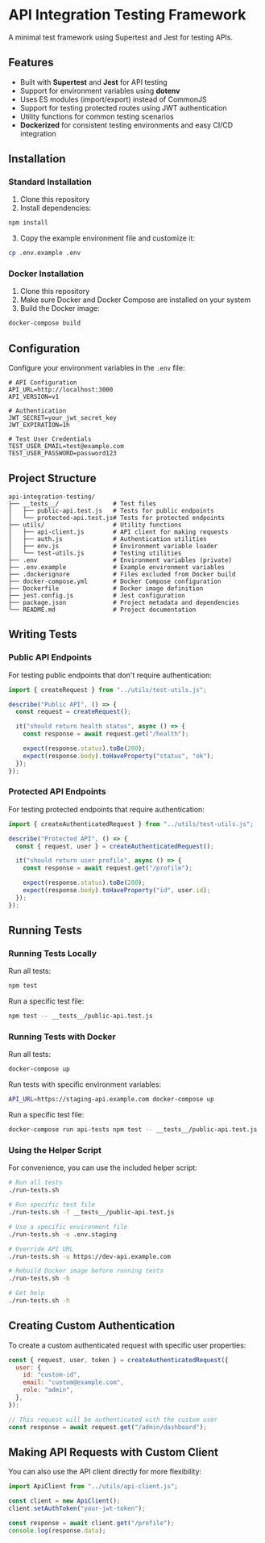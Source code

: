 # API Integration Testing Framework

A minimal test framework using Supertest and Jest for testing APIs.

## Features

- Built with **Supertest** and **Jest** for API testing
- Support for environment variables using **dotenv**
- Uses ES modules (import/export) instead of CommonJS
- Support for testing protected routes using JWT authentication
- Utility functions for common testing scenarios
- **Dockerized** for consistent testing environments and easy CI/CD integration

## Installation

### Standard Installation

1. Clone this repository
2. Install dependencies:

```bash
npm install
```

3. Copy the example environment file and customize it:

```bash
cp .env.example .env
```

### Docker Installation

1. Clone this repository
2. Make sure Docker and Docker Compose are installed on your system
3. Build the Docker image:

```bash
docker-compose build
```

## Configuration

Configure your environment variables in the `.env` file:

```
# API Configuration
API_URL=http://localhost:3000
API_VERSION=v1

# Authentication
JWT_SECRET=your_jwt_secret_key
JWT_EXPIRATION=1h

# Test User Credentials
TEST_USER_EMAIL=test@example.com
TEST_USER_PASSWORD=password123
```

## Project Structure

```
api-integration-testing/
├── __tests__/               # Test files
│   ├── public-api.test.js   # Tests for public endpoints
│   └── protected-api.test.js# Tests for protected endpoints
├── utils/                   # Utility functions
│   ├── api-client.js        # API client for making requests
│   ├── auth.js              # Authentication utilities
│   ├── env.js               # Environment variable loader
│   └── test-utils.js        # Testing utilities
├── .env                     # Environment variables (private)
├── .env.example             # Example environment variables
├── .dockerignore            # Files excluded from Docker build
├── docker-compose.yml       # Docker Compose configuration
├── Dockerfile               # Docker image definition
├── jest.config.js           # Jest configuration
├── package.json             # Project metadata and dependencies
└── README.md                # Project documentation
```

## Writing Tests

### Public API Endpoints

For testing public endpoints that don't require authentication:

```javascript
import { createRequest } from "../utils/test-utils.js";

describe("Public API", () => {
  const request = createRequest();

  it("should return health status", async () => {
    const response = await request.get("/health");

    expect(response.status).toBe(200);
    expect(response.body).toHaveProperty("status", "ok");
  });
});
```

### Protected API Endpoints

For testing protected endpoints that require authentication:

```javascript
import { createAuthenticatedRequest } from "../utils/test-utils.js";

describe("Protected API", () => {
  const { request, user } = createAuthenticatedRequest();

  it("should return user profile", async () => {
    const response = await request.get("/profile");

    expect(response.status).toBe(200);
    expect(response.body).toHaveProperty("id", user.id);
  });
});
```

## Running Tests

### Running Tests Locally

Run all tests:

```bash
npm test
```

Run a specific test file:

```bash
npm test -- __tests__/public-api.test.js
```

### Running Tests with Docker

Run all tests:

```bash
docker-compose up
```

Run tests with specific environment variables:

```bash
API_URL=https://staging-api.example.com docker-compose up
```

Run a specific test file:

```bash
docker-compose run api-tests npm test -- __tests__/public-api.test.js
```

### Using the Helper Script

For convenience, you can use the included helper script:

```bash
# Run all tests
./run-tests.sh

# Run specific test file
./run-tests.sh -f __tests__/public-api.test.js

# Use a specific environment file
./run-tests.sh -e .env.staging

# Override API URL
./run-tests.sh -u https://dev-api.example.com

# Rebuild Docker image before running tests
./run-tests.sh -b

# Get help
./run-tests.sh -h
```

## Creating Custom Authentication

To create a custom authenticated request with specific user properties:

```javascript
const { request, user, token } = createAuthenticatedRequest({
  user: {
    id: "custom-id",
    email: "custom@example.com",
    role: "admin",
  },
});

// This request will be authenticated with the custom user
const response = await request.get("/admin/dashboard");
```

## Making API Requests with Custom Client

You can also use the API client directly for more flexibility:

```javascript
import ApiClient from "../utils/api-client.js";

const client = new ApiClient();
client.setAuthToken("your-jwt-token");

const response = await client.get("/profile");
console.log(response.data);
```
